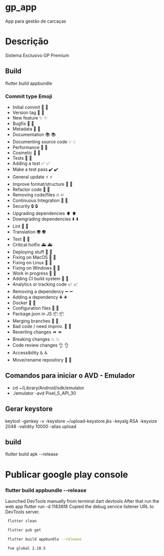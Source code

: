 # gp_app
App para gestão de carcaças

# Descrição
Sistema Exclusivo GP Premium

## Build
flutter build appbundle

### Commit type	Emoji

- Initial commit	🎉 :tada:
- Version tag	🔖 :bookmark:
- New feature	✨ :sparkles:
- Bugfix	🐛 :bug:
- Metadata	📇 :card_index:
- Documentation	📚 :books:
- Documenting source code	💡 :bulb:
- Performance	🐎 :racehorse:
- Cosmetic	💄 :lipstick:
- Tests	🚨 :rotating_light:
- Adding a test	✅ :white_check_mark:
- Make a test pass	✔️ :heavy_check_mark:
- General update	⚡ :zap:
- Improve format/structure	🎨 :art:
- Refactor code	🔨 :hammer:
- Removing code/files	🔥 :fire:
- Continuous Integration	💚 :green_heart:
- Security	🔒 :lock:
- Upgrading dependencies	⬆️ :arrow_up:
- Downgrading dependencies	⬇️ :arrow_down:
- Lint	👕 :shirt:
- Translation	👽 :alien:
- Text	📝 :pencil:
- Critical hotfix	🚑 :ambulance:
- Deploying stuff	🚀 :rocket:
- Fixing on MacOS	🍎 :apple:
- Fixing on Linux	🐧 :penguin:
- Fixing on Windows	🏁 :checkered_flag:
- Work in progress	🚧 :construction:
- Adding CI build system	👷 :construction_worker:
- Analytics or tracking code	📈 :chart_with_upwards_trend:
- Removing a dependency	➖ :heavy_minus_sign:
- Adding a dependency	➕ :heavy_plus_sign:
- Docker	🐳 :whale:
- Configuration files	🔧 :wrench:
- Package.json in JS	📦 :package:
- Merging branches	🔀 :twisted_rightwards_arrows:
- Bad code / need improv.	💩 :hankey:
- Reverting changes	⏪ :rewind:
- Breaking changes	💥 :boom:
- Code review changes	👌 :ok_hand:
- Accessibility	♿ :wheelchair:
- Move/rename repository	🚚 :truck:

## Comandos para iniciar o AVD - Emulador
- cd ~/Library/Android/sdk/emulator
- ./emulator -avd Pixel_5_API_30   

## Gerar keystore

keytool -genkey -v -keystore ~/upload-keystore.jks -keyalg RSA -keysize 2048 -validity 10000 -alias upload

## build

flutter build apk --release

# Publicar google play console
### flutter build appbundle --release

Launched DevTools manually from terminal dart devtools
After that run the web app flutter run -d 11836f8
Copied the debug service listener URL to DevTools server.
```bash
 flutter clean
 ```
```bash
 flutter pub get
  ```
 ```bash
  flutter build appbundle --release
```
```bash
 fvm global 2.10.5
```



